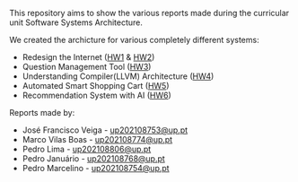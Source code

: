 This repository aims to show the various reports made during the curricular unit Software Systems Architecture.

We created the archicture for various completely different systems: 
- Redesign the Internet ([HW1](<HW1 - Design the Internet.pdf>) & [HW2](<HW2 - Design the Internet Part 2.pdf>))
- Question Management Tool ([HW3](<HW3 - Questions Management Tool.pdf>))
- Understanding Compiler(LLVM) Architecture ([HW4](<HW4 - Understand Someone LLVM Architecture.pdf>))
- Automated Smart Shopping Cart ([HW5](<HW5 - Automated Smart Shopping Cart.pdf>))
- Recommendation System with AI ([HW6](<HW6 - AI Patterns for Recommendation Systems.pdf>))

Reports made by:
- José Francisco Veiga - up202108753@up.pt 
- Marco Vilas Boas - up202108774@up.pt 
- Pedro Lima - up202108806@up.pt 
- Pedro Januário - up202108768@up.pt 
- Pedro Marcelino - up202108754@up.pt
